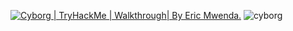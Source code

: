 <a target="_blank" href="https://github-readme-medium-recent-article.vercel.app/medium/@ericmwendarobert/0"><img src="https://github-readme-medium-recent-article.vercel.app/medium/@ericmwenda/0" alt="Cyborg | TryHackMe | Walkthrough| By Eric Mwenda."></a>
![cyborg](https://github.com/codEric12/Cyborg-TryHackMe./assets/107801649/e155a8ab-6523-4d8f-aad6-8456bb6c07b6)
